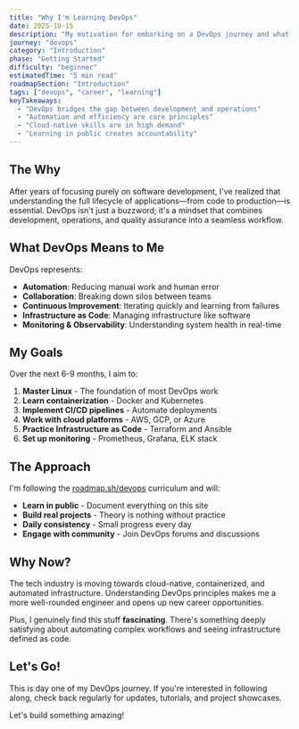 ```yaml
---
title: "Why I'm Learning DevOps"
date: 2025-10-15
description: "My motivation for embarking on a DevOps journey and what I hope to achieve"
journey: "devops"
category: "Introduction"
phase: "Getting Started"
difficulty: "beginner"
estimatedTime: "5 min read"
roadmapSection: "Introduction"
tags: ["devops", "career", "learning"]
keyTakeaways:
  - "DevOps bridges the gap between development and operations"
  - "Automation and efficiency are core principles"
  - "Cloud-native skills are in high demand"
  - "Learning in public creates accountability"
---
```


## The Why

After years of focusing purely on software development, I've realized that understanding the full lifecycle of applications—from code to production—is essential. DevOps isn't just a buzzword; it's a mindset that combines development, operations, and quality assurance into a seamless workflow.

## What DevOps Means to Me

DevOps represents:

- **Automation**: Reducing manual work and human error
- **Collaboration**: Breaking down silos between teams
- **Continuous Improvement**: Iterating quickly and learning from failures
- **Infrastructure as Code**: Managing infrastructure like software
- **Monitoring & Observability**: Understanding system health in real-time

## My Goals

Over the next 6-9 months, I aim to:

1. **Master Linux** - The foundation of most DevOps work
2. **Learn containerization** - Docker and Kubernetes
3. **Implement CI/CD pipelines** - Automate deployments
4. **Work with cloud platforms** - AWS, GCP, or Azure
5. **Practice Infrastructure as Code** - Terraform and Ansible
6. **Set up monitoring** - Prometheus, Grafana, ELK stack

## The Approach

I'm following the [roadmap.sh/devops](https://roadmap.sh/devops) curriculum and will:

- **Learn in public** - Document everything on this site
- **Build real projects** - Theory is nothing without practice
- **Daily consistency** - Small progress every day
- **Engage with community** - Join DevOps forums and discussions

## Why Now?

The tech industry is moving towards cloud-native, containerized, and automated infrastructure. Understanding DevOps principles makes me a more well-rounded engineer and opens up new career opportunities.

Plus, I genuinely find this stuff **fascinating**. There's something deeply satisfying about automating complex workflows and seeing infrastructure defined as code.

## Let's Go!

This is day one of my DevOps journey. If you're interested in following along, check back regularly for updates, tutorials, and project showcases.

Let's build something amazing!